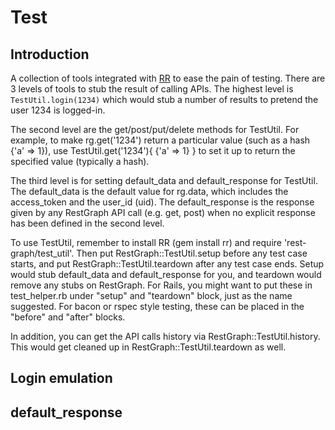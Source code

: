 
# Test

## Introduction

A collection of tools integrated with [RR][] to ease the pain of
testing. There are 3 levels of tools to stub the result of
calling APIs. The highest level is `TestUtil.login(1234)` which
would stub a number of results to pretend the user 1234 is
logged-in.

The second level are the get/post/put/delete methods for
TestUtil. For example, to make rg.get('1234') return a
particular value (such as a hash {'a' => 1}), use
TestUtil.get('1234'){ {'a' => 1} } to set it up to return
the specified value (typically a hash).

The third level is for setting default_data and default_response
for TestUtil. The default_data is the default value for rg.data,
which includes the access_token and the user_id (uid). The
default_response is the response given by any RestGraph API call
(e.g. get, post) when no explicit response has been defined in
the second level.

To use TestUtil, remember to install RR (gem install rr) and
require 'rest-graph/test_util'. Then put
RestGraph::TestUtil.setup before any test case starts, and put
RestGraph::TestUtil.teardown after any test case ends. Setup
would stub default_data and default_response for you, and
teardown would remove any stubs on RestGraph. For Rails, you
might want to put these in test_helper.rb under "setup" and
"teardown" block, just as the name suggested. For bacon or
rspec style testing, these can be placed in the "before" and
"after" blocks.

In addition, you can get the API calls history via
RestGraph::TestUtil.history. This would get cleaned up in
RestGraph::TestUtil.teardown as well.

[RR]: https://github.com/btakita/rr

## Login emulation

## default_response

##
